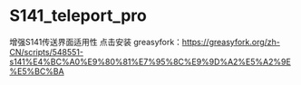 # S141_teleport_pro
增强S141传送界面适用性
点击安装
greasyfork：https://greasyfork.org/zh-CN/scripts/548551-s141%E4%BC%A0%E9%80%81%E7%95%8C%E9%9D%A2%E5%A2%9E%E5%BC%BA
